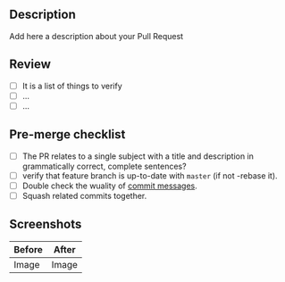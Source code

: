 ## Description

Add here a description about your Pull Request

## Review

- [ ] It is a list of things to verify
- [ ] ...
- [ ] ...

## Pre-merge checklist

- [ ] The PR relates to a single subject with a title and description in grammatically correct, complete sentences?
- [ ] verify that feature branch is up-to-date with `master` (if not -rebase it).
- [ ] Double check the wuality of [commit messages](https://cbea.ms/git-commit/).
- [ ] Squash related commits together.

## Screenshots

| Before | After |
| ------ | ----- |
| Image  | Image |
